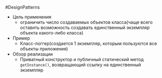 #DesignPatterns

- Цель применения
	- ограничить число создаваемых объектов класса(чаще всего оставить возможность создавать единственный экземпляр объекта какого-либо класса)
- Пример
	- Класс-логгер(создается 1 экземпляр, которым пользуются все объекты приложения)
- Обзор реализации
	- Приватный конструктор и публичный статический метод `getInstance()`, возвращающий ссылку на единственный экземпляр